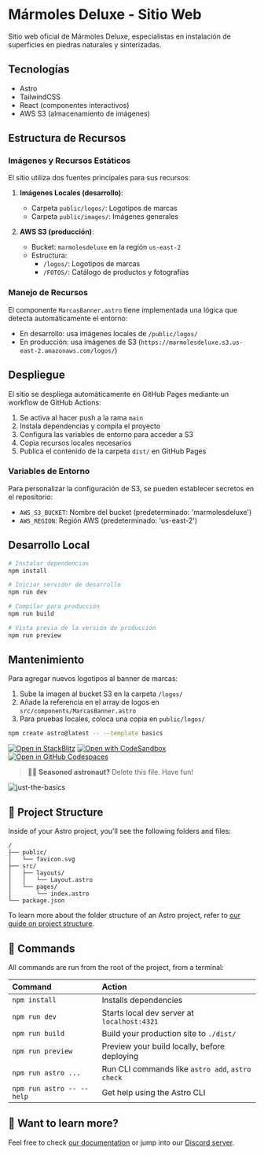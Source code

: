 # Mármoles Deluxe - Sitio Web

Sitio web oficial de Mármoles Deluxe, especialistas en instalación de superficies en piedras naturales y sinterizadas.

## Tecnologías

- Astro
- TailwindCSS
- React (componentes interactivos)
- AWS S3 (almacenamiento de imágenes)

## Estructura de Recursos

### Imágenes y Recursos Estáticos

El sitio utiliza dos fuentes principales para sus recursos:

1. **Imágenes Locales (desarrollo)**:
   - Carpeta `public/logos/`: Logotipos de marcas 
   - Carpeta `public/images/`: Imágenes generales

2. **AWS S3 (producción)**:
   - Bucket: `marmolesdeluxe` en la región `us-east-2`
   - Estructura:
     - `/logos/`: Logotipos de marcas
     - `/FOTOS/`: Catálogo de productos y fotografías

### Manejo de Recursos

El componente `MarcasBanner.astro` tiene implementada una lógica que detecta automáticamente el entorno:
- En desarrollo: usa imágenes locales de `/public/logos/`
- En producción: usa imágenes de S3 (`https://marmolesdeluxe.s3.us-east-2.amazonaws.com/logos/`)

## Despliegue

El sitio se despliega automáticamente en GitHub Pages mediante un workflow de GitHub Actions:

1. Se activa al hacer push a la rama `main`
2. Instala dependencias y compila el proyecto
3. Configura las variables de entorno para acceder a S3
4. Copia recursos locales necesarios
5. Publica el contenido de la carpeta `dist/` en GitHub Pages

### Variables de Entorno

Para personalizar la configuración de S3, se pueden establecer secretos en el repositorio:

- `AWS_S3_BUCKET`: Nombre del bucket (predeterminado: 'marmolesdeluxe')
- `AWS_REGION`: Región AWS (predeterminado: 'us-east-2')

## Desarrollo Local

```bash
# Instalar dependencias
npm install

# Iniciar servidor de desarrollo
npm run dev

# Compilar para producción
npm run build

# Vista previa de la versión de producción
npm run preview
```

## Mantenimiento

Para agregar nuevos logotipos al banner de marcas:

1. Sube la imagen al bucket S3 en la carpeta `/logos/`
2. Añade la referencia en el array de logos en `src/components/MarcasBanner.astro`
3. Para pruebas locales, coloca una copia en `public/logos/`

```sh
npm create astro@latest -- --template basics
```

[![Open in StackBlitz](https://developer.stackblitz.com/img/open_in_stackblitz.svg)](https://stackblitz.com/github/withastro/astro/tree/latest/examples/basics)
[![Open with CodeSandbox](https://assets.codesandbox.io/github/button-edit-lime.svg)](https://codesandbox.io/p/sandbox/github/withastro/astro/tree/latest/examples/basics)
[![Open in GitHub Codespaces](https://github.com/codespaces/badge.svg)](https://codespaces.new/withastro/astro?devcontainer_path=.devcontainer/basics/devcontainer.json)

> 🧑‍🚀 **Seasoned astronaut?** Delete this file. Have fun!

![just-the-basics](https://github.com/withastro/astro/assets/2244813/a0a5533c-a856-4198-8470-2d67b1d7c554)

## 🚀 Project Structure

Inside of your Astro project, you'll see the following folders and files:

```text
/
├── public/
│   └── favicon.svg
├── src/
│   ├── layouts/
│   │   └── Layout.astro
│   └── pages/
│       └── index.astro
└── package.json
```

To learn more about the folder structure of an Astro project, refer to [our guide on project structure](https://docs.astro.build/en/basics/project-structure/).

## 🧞 Commands

All commands are run from the root of the project, from a terminal:

| Command                   | Action                                           |
| :------------------------ | :----------------------------------------------- |
| `npm install`             | Installs dependencies                            |
| `npm run dev`             | Starts local dev server at `localhost:4321`      |
| `npm run build`           | Build your production site to `./dist/`          |
| `npm run preview`         | Preview your build locally, before deploying     |
| `npm run astro ...`       | Run CLI commands like `astro add`, `astro check` |
| `npm run astro -- --help` | Get help using the Astro CLI                     |

## 👀 Want to learn more?

Feel free to check [our documentation](https://docs.astro.build) or jump into our [Discord server](https://astro.build/chat).
